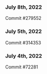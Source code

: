 ### July 8th, 2022

Commit #279552

### July 5th, 2022

Commit #314353


### July 4th, 2022

Commit #72281
